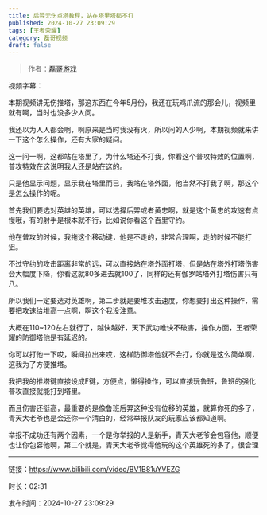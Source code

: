```yaml
---
title: 后羿无伤点塔教程，站在塔里塔都不打
published: 2024-10-27 23:09:29
tags: [王者荣耀]
category: 磊哥视频
draft: false
---
```



> 作者：[磊哥游戏](https://space.bilibili.com/268941858?spm_id_from=333.788.upinfo.head.click)

视频字幕：

本期视频讲无伤推塔，那这东西在今年5月份，我还在玩鸡爪流的那会儿，视频里就有啊，当时也没多少人问。

我还以为人人都会啊，啊原来是当时我没有火，所以问的人少啊，本期视频就来讲一下这个怎么操作，还有大家的疑问。

这一问一啊，这都站在塔里了，为什么塔还不打我，你看这个普攻特效的位置啊，普攻特效在这说明我人还是站在这的。

只是他显示问题，显示我在塔里而已，我站在塔外面，他当然不打我了啊，那这个是怎么操作的呢。

首先我们要选对英雄的英雄，可以选择后羿或者黄忠啊，就是这个黄忠的攻速有点慢哦，有的射手是根本就不行，比如说你看这个百里守约。

他在普攻的时候，我拖这个移动键，他是不走的，非常合理啊，走的时候不能打狙。

不过守约的攻击距离非常的远，可以直接站在塔外面打塔，但是站在塔外打塔伤害会大幅度下降，你看这就80多进去就100了，同样的还有伽罗站塔外打塔伤害只有八。

所以我们一定要选对英雄啊，第二步就是要堆攻击速度，你想要打出这种操作，需要把攻速给堆高一点啊，啊这个我没注意。

大概在110~120左右就行了，越快越好，天下武功唯快不破害，操作方面，王者荣耀的防御塔他是有延迟的。

你可以打他一下哎，瞬间拉出来哎，这样防御塔他就不会打，你就是这么简单啊，这我为了方便推塔。

我把我的推塔键直接设成F键，方便点，懒得操作，可以直接玩鲁班，鲁班的强化普攻直接就能打到塔里。

而且伤害还挺高，最重要的是像鲁班后羿这种没有位移的英雄，就算你死的多了，青天大老爷也是会还你一个清白的，经常举报队友的玩家应该都知道啊。

举报不成功还有两个因素，一个是你举报的人是新手，青天大老爷会包容他，顺便也让你包容他啊，第二个就是，青天大老爷觉得他玩的这个英雄死的多了，很合理

---

链接：https://www.bilibili.com/video/BV1B81uYVEZG

时长：02:31

发布时间：2024-10-27 23:09:29
